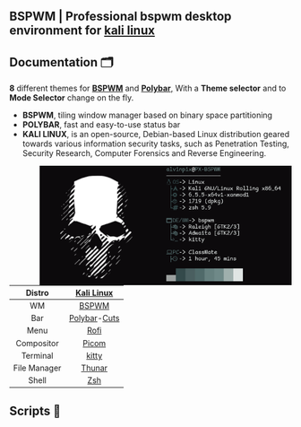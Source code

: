 ## BSPWM | Professional bspwm desktop environment for [kali linux](https://www.kali.org/)

## Documentation 🗂️
**8** different themes for [**BSPWM**](https://github.com/baskerville/bspwm.git) and [**Polybar**,](https://github.com/polybar/polybar.git) With a **Theme selector** and to **Mode Selector** change on the fly.

- **BSPWM**, tiling window manager based on binary space partitioning
- **POLYBAR**, fast and easy-to-use status bar
- **KALI LINUX**, is an open-source, Debian-based Linux distribution geared towards various information security tasks, such as Penetration Testing, Security Research, Computer Forensics and Reverse Engineering.

<img src="resources/Fetch.png" alt="Kali Linux Fetch" align="right" width="450">

|Distro|[Kali Linux](https://www.kali.org/)|
|:---:|:---:|
|WM|[BSPWM](https://github.com/baskerville/bspwm)|
|Bar|[Polybar](https://github.com/polybar/polybar)-[Cuts](https://github.com/adi1090x/polybar-themes#cuts)|
|Menu|[Rofi](https://github.com/davatorium/rofi)|
|Compositor|[Picom](https://archlinux.org/packages/community/x86_64/picom/)|
|Terminal|[kitty](https://github.com/kovidgoyal/kitty.git)|
|File Manager|[Thunar](https://archlinux.org/packages/extra/x86_64/thunar/)|
|Shell|[Zsh](https://archlinux.org/packages/extra/x86_64/zsh/)|

## Scripts 🚀
